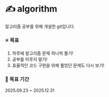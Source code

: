 # ✍️ algorithm
알고리즘 공부를 위해 개설한 git입니다.  

### ⭐ 목표
1. 하루에 알고리즘 문제 하나씩 풀기!
2. 공부를 미루지 말기!
3. 효율적인 코드 구현을 위해 풀었던 문제도 다시 보기!

### 📅 목표 기간
2025.09.23 ~ 2025.12.31